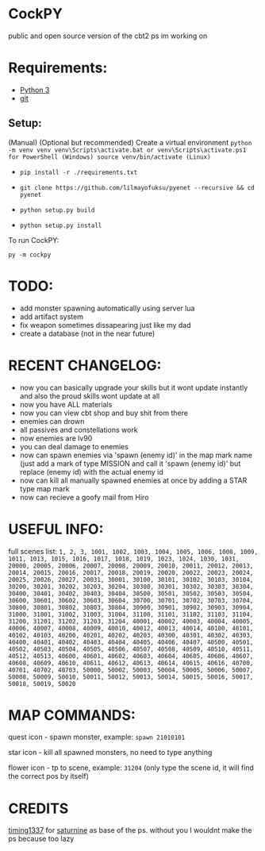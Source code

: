 # CockPY
public and open source version of the cbt2 ps im working on

# Requirements:
- [Python 3](https://www.python.org/ftp/python/3.11.2/python-3.11.2-amd64.exe)
- [git](https://github.com/git-for-windows/git/releases/download/v2.40.0.windows.1/Git-2.40.0-64-bit.exe)

## Setup:
(Manual)
(Optional but recommended) Create a virtual environment
    ```
    python -m venv venv
    venv\Scripts\activate.bat or venv\Scripts\activate.ps1 for PowerShell (Windows)
    source venv/bin/activate (Linux)
    ```
- `pip install -r ./requirements.txt`

- `git clone https://github.com/lilmayofuksu/pyenet --recursive && cd pyenet`

- `python setup.py build`

- `python setup.py install`

To run CockPY:

`py -m cockpy`
# TODO:
- add monster spawning automatically using server lua
- add artifact system
- fix weapon sometimes dissapearing just like my dad
- create a database (not in the near future)

# RECENT CHANGELOG:
- now you can basically upgrade your skills but it wont update instantly and also the proud skills wont update at all
- now you have ALL materials
- now you can view cbt shop and buy shit from there
- enemies can drown
- all passives and constellations work
- now enemies are lv90
- you can deal damage to enemies
- now can spawn enemies via 'spawn (enemy id)' in the map mark name (just add a mark of type MISSION and call it 'spawn (enemy id)' but replace (enemy id) with the actual enemy id
- now can kill all manually spawned enemies at once by adding a STAR type map mark
- now can recieve a goofy mail from Hiro


# USEFUL INFO:
full scenes list:
`1, 2, 3, 1001, 1002, 1003, 1004, 1005, 1006, 1008, 1009, 1011, 1013, 1015, 1016, 1017, 1018, 1019, 1023, 1024, 1030, 1031, 20000, 20005, 20006, 20007, 20008, 20009, 20010, 20011, 20012, 20013, 20014, 20015, 20016, 20017, 20018, 20019, 20020, 20022, 20023, 20024, 20025, 20026, 20027, 20031, 30001, 30100, 30101, 30102, 30103, 30104, 30200, 30201, 30202, 30203, 30204, 30300, 30301, 30302, 30303, 30304, 30400, 30401, 30402, 30403, 30404, 30500, 30501, 30502, 30503, 30504, 30600, 30601, 30602, 30603, 30604, 30700, 30701, 30702, 30703, 30704, 30800, 30801, 30802, 30803, 30804, 30900, 30901, 30902, 30903, 30904, 31000, 31001, 31002, 31003, 31004, 31100, 31101, 31102, 31103, 31104, 31200, 31201, 31202, 31203, 31204, 40001, 40002, 40003, 40004, 40005, 40006, 40007, 40008, 40009, 40010, 40012, 40013, 40014, 40100, 40101, 40102, 40103, 40200, 40201, 40202, 40203, 40300, 40301, 40302, 40303, 40400, 40401, 40402, 40403, 40404, 40405, 40406, 40407, 40500, 40501, 40502, 40503, 40504, 40505, 40506, 40507, 40508, 40509, 40510, 40511, 40512, 40513, 40600, 40601, 40602, 40603, 40604, 40605, 40606, 40607, 40608, 40609, 40610, 40611, 40612, 40613, 40614, 40615, 40616, 40700, 40701, 40702, 40703, 50000, 50002, 50003, 50004, 50005, 50006, 50007, 50008, 50009, 50010, 50011, 50012, 50013, 50014, 50015, 50016, 50017, 50018, 50019, 50020`

# MAP COMMANDS:

quest icon - spawn monster, example: `spawn 21010101`

star icon - kill all spawned monsters, no need to type anything

flower icon - tp to scene, example: `31204` (only type the scene id, it will find the correct pos by itself)


# CREDITS
[timing1337](https://github.com/timing1337) for [saturnine](https://github.com/timing1337/saturnine) as base of the ps. without you I wouldnt make the ps because too lazy
